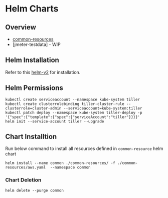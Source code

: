 # Helm Charts 

## Overview

* [common-resources](https://github.com/k8-proxy/p-k8-jmeter-test-engine/tree/helm-charts/helm-charts/common-resources/)
* [jmeter-testdata] - WIP

## Helm Installation

Refer to this [helm-v2](https://v2.helm.sh/docs/using_helm/#installing-helm)  for installation.


## Helm Permissions

```shell
kubectl create serviceaccount --namespace kube-system tiller
kubectl create clusterrolebinding tiller-cluster-rule --clusterrole=cluster-admin --serviceaccount=kube-system:tiller
kubectl patch deploy --namespace kube-system tiller-deploy -p '{"spec":{"template":{"spec":{"serviceAccount":"tiller"}}}}'      
helm init --service-account tiller --upgrade
```

## Chart Installtion

Run below command to install all resources defined in `common-resource` helm chart

```shell
helm install --name common ./common-resources/ -f ./common-resources/aws.yaml  --namespace common
```

### Chart Deletion

```shell
helm delete --purge common
```